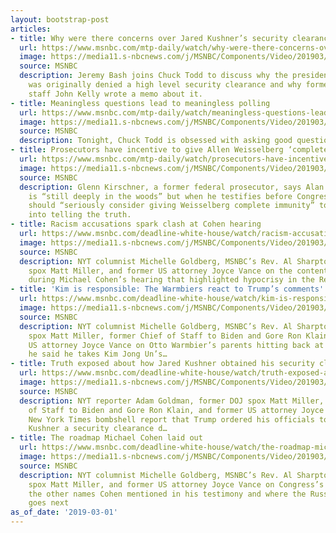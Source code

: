 ```yaml
---
layout: bootstrap-post
articles:
- title: Why were there concerns over Jared Kushner’s security clearance?
  url: https://www.msnbc.com/mtp-daily/watch/why-were-there-concerns-over-jared-kushner-s-security-clearance-1450778691989
  image: https://media11.s-nbcnews.com/j/MSNBC/Components/Video/201903/n_mtpd_full_bash_190301_1920x1080.nbcnews-fp-1200-630.jpg
  source: MSNBC
  description: Jeremy Bash joins Chuck Todd to discuss why the president’s son-in-law
    was originally denied a high level security clearance and why former chief of
    staff John Kelly wrote a memo about it.
- title: Meaningless questions lead to meaningless polling
  url: https://www.msnbc.com/mtp-daily/watch/meaningless-questions-lead-to-meaningless-polling-1450772035799
  image: https://media11.s-nbcnews.com/j/MSNBC/Components/Video/201903/n_mtpd_clip_pbsessed_190301_1920x1080.nbcnews-fp-1200-630.jpg
  source: MSNBC
  description: Tonight, Chuck Todd is obsessed with asking good questions.
- title: Prosecutors have incentive to give Allen Weisselberg ‘complete...
  url: https://www.msnbc.com/mtp-daily/watch/prosecutors-have-incentive-to-give-allen-weisselberg-complete-immunity-1450761283514
  image: https://media11.s-nbcnews.com/j/MSNBC/Components/Video/201903/n_mtpd_clip_kirschner_190301_1920x1080.nbcnews-fp-1200-630.jpg
  source: MSNBC
  description: Glenn Kirschner, a former federal prosecutor, says Alan Weisellberg
    is “still deeply in the woods” but when he testifies before Congress, lawmakers
    should “seriously consider giving Weisselberg complete immunity” to pressure him
    into telling the truth.
- title: Racism accusations spark clash at Cohen hearing
  url: https://www.msnbc.com/deadline-white-house/watch/racism-accusations-spark-clash-at-cohen-hearing-1450761283907
  image: https://media11.s-nbcnews.com/j/MSNBC/Components/Video/201903/n_wh_deadline_meadows_190301_1920x1080.nbcnews-fp-1200-630.jpg
  source: MSNBC
  description: NYT columnist Michelle Goldberg, MSNBC’s Rev. Al Sharpton, former DOJ
    spox Matt Miller, and former US attorney Joyce Vance on the contentious exchange
    during Michael Cohen’s hearing that highlighted hypocrisy in the Republican party
- title: 'Kim is responsible: The Warmbiers react to Trump’s comments'
  url: https://www.msnbc.com/deadline-white-house/watch/kim-is-responsible-the-warmbiers-react-to-trump-s-comments-1450761283886
  image: https://media11.s-nbcnews.com/j/MSNBC/Components/Video/201903/n_wh_deadline_otto_190301_1920x1080.nbcnews-fp-1200-630.jpg
  source: MSNBC
  description: NYT columnist Michelle Goldberg, MSNBC’s Rev. Al Sharpton, former DOJ
    spox Matt Miller, former Chief of Staff to Biden and Gore Ron Klain, and former
    US attorney Joyce Vance on Otto Warmbier’s parents hitting back at Trump after
    he said he takes Kim Jong Un’s…
- title: Truth exposed about how Jared Kushner obtained his security clearance
  url: https://www.msnbc.com/deadline-white-house/watch/truth-exposed-about-how-jared-kushner-obtained-his-security-clearance-1450766403525
  image: https://media11.s-nbcnews.com/j/MSNBC/Components/Video/201903/n_wh_deadline_kushner_190301_1920x1080.nbcnews-fp-1200-630.jpg
  source: MSNBC
  description: NYT reporter Adam Goldman, former DOJ spox Matt Miller, former Chief
    of Staff to Biden and Gore Ron Klain, and former US attorney Joyce Vance on the
    New York Times bombshell report that Trump ordered his officials to grant Jared
    Kushner a security clearance d…
- title: The roadmap Michael Cohen laid out
  url: https://www.msnbc.com/deadline-white-house/watch/the-roadmap-michael-cohen-laid-out-1450761283867
  image: https://media11.s-nbcnews.com/j/MSNBC/Components/Video/201903/n_wh_deadline_cohen_190301_1920x1080.nbcnews-fp-1200-630.jpg
  source: MSNBC
  description: NYT columnist Michelle Goldberg, MSNBC’s Rev. Al Sharpton, former DOJ
    spox Matt Miller, and former US attorney Joyce Vance on Congress’s interest in
    the other names Cohen mentioned in his testimony and where the Russia investigation
    goes next
as_of_date: '2019-03-01'
---
```


